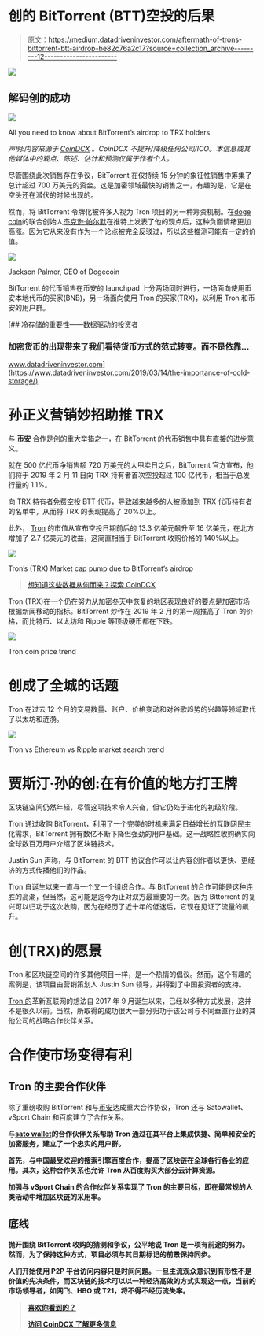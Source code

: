 # 创的 BitTorrent (BTT)空投的后果

> 原文：<https://medium.datadriveninvestor.com/aftermath-of-trons-bittorrent-btt-airdrop-be82c76a2c17?source=collection_archive---------12----------------------->

[![](img/75564bb8a7c9b851ed81547703b18921.png)](http://www.track.datadriveninvestor.com/1B9E)

## 解码创的成功

[![](img/db8447780c0d99bb925688c1a2f3aae0.png)](https://coindcx.com/trade/home?utm_source=tronbttddi&utm_medium=tronbttddi&utm_campaign=tronbttddi)

All you need to know about BitTorrent’s airdrop to TRX holders

*声明:内容来源于* [*CoinDCX*](https://coindcx.com/trade/home?utm_source=tronbttddi&utm_medium=tronbttddi&utm_campaign=tronbttddi) *。CoinDCX 不提升/降级任何公司/ICO。本信息或其他媒体中的观点、陈述、估计和预测仅属于作者个人。*

尽管围绕此次销售存在争议，BitTorrent 在仅持续 15 分钟的象征性销售中筹集了总计超过 700 万美元的资金。这是加密领域最快的销售之一，有趣的是，它是在空头还在潜伏的时候出现的。

然而，将 BitTorrent 令牌化被许多人视为 Tron 项目的另一种筹资机制。在[doge coin](https://twitter.com/ummjackson?ref_src=twsrc%5Egoogle%7Ctwcamp%5Eserp%7Ctwgr%5Eauthor)的联合创始人[杰克逊·帕尔默](https://dogecoin.com/)在推特上发表了他的观点后，这种负面情绪更加高涨。因为它从来没有作为一个论点被完全反驳过，所以这些推测可能有一定的价值。

![](img/6ca777e3446168eb609a34ceb34168b8.png)

Jackson Palmer, CEO of Dogecoin

BitTorrent 的代币销售在币安的 launchpad 上分两场同时进行，一场面向使用币安本地代币的买家(BNB)，另一场面向使用 Tron 的买家(TRX)，以利用 Tron 和币安的用户群。

[](https://www.datadriveninvestor.com/2019/03/14/the-importance-of-cold-storage/) [## 冷存储的重要性——数据驱动的投资者

### 加密货币的出现带来了我们看待货币方式的范式转变。而不是依靠…

www.datadriveninvestor.com](https://www.datadriveninvestor.com/2019/03/14/the-importance-of-cold-storage/) 

# 孙正义营销妙招助推 TRX

与 [**币安**](https://www.binance.com/en) 合作是[创](https://tron.network/)的重大举措之一，在 BitTorrent 的代币销售中具有直接的进步意义。

就在 500 亿代币净销售额 720 万美元的大甩卖日之后，BitTorrent 官方宣布，他们将于 2019 年 2 月 11 日向 TRX 持有者首次空投超过 100 亿代币，相当于总发行量的 1.1%。

向 TRX 持有者免费空投 BTT 代币，导致越来越多的人被添加到 TRX 代币持有者的名单中，从而将 TRX 的表现提高了 20%以上。

此外， [Tron](https://tron.network/) 的市值从宣布空投日期前后的 13.3 亿美元飙升至 16 亿美元，在北方增加了 2.7 亿美元的收益，这简直相当于 BitTorrent 收购价格的 140%以上。

[![](img/c8c8b932a3f894a686dc7269e5a43134.png)](https://coindcx.com/trade/home?utm_source=tronbttddi&utm_medium=tronbttddi&utm_campaign=tronbttddi)

Tron’s (TRX) Market cap pump due to BitTorrent’s airdrop

> [想知道这些数据从何而来？探索 CoinDCX](https://coindcx.com/trade/home?utm_source=tronbttddi&utm_medium=tronbttddi&utm_campaign=tronbttddi)

Tron (TRX)在一个仍在努力从加密冬天中恢复的地区表现良好的要点是加密市场根据新闻移动的指标。BitTorrent 炒作在 2019 年 2 月的第一周推高了 Tron 的价格，而比特币、以太坊和 Ripple 等顶级硬币都在下跌。

[![](img/fa7080d265b029b94a2ce7192fc126c6.png)](https://coindcx.com/trade/home?utm_source=tronbttddi&utm_medium=tronbttddi&utm_campaign=tronbttddi)

Tron coin price trend

# 创成了全城的话题

Tron 在过去 12 个月的交易数量、账户、价格变动和对谷歌趋势的兴趣等领域取代了以太坊和涟漪。

[![](img/dc203503afdf92d017806ebac78e93cb.png)](https://coindcx.com/trade/home?utm_source=tronbttddi&utm_medium=tronbttddi&utm_campaign=tronbttddi)

Tron vs Ethereum vs Ripple market search trend

# 贾斯汀·孙的创:在有价值的地方打王牌

区块链空间仍然年轻，尽管这项技术令人兴奋，但它仍处于进化的初级阶段。

Tron 通过收购 BitTorrent，利用了一个完美的时机来满足日益增长的互联网民主化需求，BitTorrent 拥有数亿不断下降但强劲的用户基础。这一战略性收购确实向全球数百万用户介绍了区块链技术。

Justin Sun 声称，与 BitTorrent 的 BTT 协议合作可以让内容创作者以更快、更经济的方式传播他们的作品。

Tron 自诞生以来一直与一个又一个组织合作。与 BitTorrent 的合作可能是这种连胜的高潮，但当然，这可能是迄今为止对双方最重要的一次。因为 Bittorrent 的复兴可以归功于这次收购，因为在经历了近十年的低迷后，它现在见证了流量的飙升。

# 创(TRX)的愿景

Tron 和区块链空间的许多其他项目一样，是一个热情的倡议。然而，这个有趣的案例是，该项目由营销策划人 Justin Sun 领导，并得到了中国投资者的支持。

[Tron 的](https://tron.network/)革新互联网的想法自 2017 年 9 月诞生以来，已经以多种方式发展，这并不是很久以前。当然，所取得的成功很大一部分归功于该公司与不同垂直行业的其他公司的战略合作伙伴关系。

# 合作使市场变得有利

## Tron 的主要合作伙伴

除了重磅收购 BitTorrent 和与[币安](https://www.binance.com/en)达成重大合作协议，Tron 还与 Satowallet、vSport Chain 和百度建立了合作关系。

与[**sato wallet**](https://satowallet.com/)**的合作伙伴关系帮助 Tron 通过在其平台上集成快捷、简单和安全的加密服务，建立了一个忠实的用户群。**

**首先，与中国最受欢迎的搜索引擎百度合作，提高了区块链在全球各行各业的应用。其次，这种合作关系也允许 Tron 从百度购买大部分云计算资源。**

**加强与 vSport Chain 的合作伙伴关系实现了 Tron 的主要目标，即在最常规的人类活动中增加区块链的采用率。**

## **底线**

**抛开围绕 BitTorrent 收购的猜测和争议，公平地说 Tron 是一项有前途的努力。然而，为了保持这种方式，项目必须与其日期标记的前景保持同步。**

**人们开始使用 P2P 平台访问内容只是时间问题。一旦主流观众意识到有形性不是价值的先决条件，而区块链的技术可以以一种经济高效的方式实现这一点，当前的市场领导者，如网飞、HBO 或 T21，将不得不经历流失率。**

> **[喜欢你看到的？](https://coindcx.com/trade/home?utm_source=tronbttddi&utm_medium=tronbttddi&utm_campaign=tronbttddi)**
> 
> **[访问 CoinDCX 了解更多信息](https://coindcx.com/trade/home?utm_source=tronbttddi&utm_medium=tronbttddi&utm_campaign=tronbttddi)**